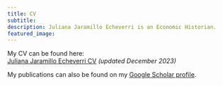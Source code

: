 ```yaml
---
title: CV
subtitle: 
description: Juliana Jaramillo Echeverri is an Economic Historian.
featured_image: 
---
```


My CV can be found here:  
[Juliana Jaramillo Echeverri CV](https://www.dropbox.com/scl/fi/4rtik3gxibov5jisl7v72/JJE_CV.pdf?rlkey=uggqumjx97blyv04znsth0b3l&dl=0) *(updated December 2023)*

My publications can also be found on my [Google Scholar profile](https://scholar.google.co.uk/citations?hl=es&user=_9jo0UAAAAAJ).